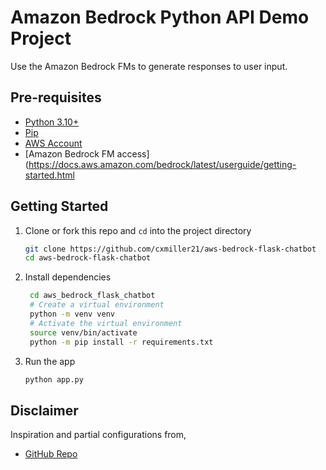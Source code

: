 # Amazon Bedrock Python API Demo Project

Use the Amazon Bedrock FMs to generate responses to user input.

## Pre-requisites

- [Python 3.10+](https://www.python.org/downloads/)
- [Pip](https://pip.pypa.io/en/stable/installing/)
- [AWS Account](https://aws.amazon.com/premiumsupport/knowledge-center/create-and-activate-aws-account/)
- [Amazon Bedrock FM access](https://docs.aws.amazon.com/bedrock/latest/userguide/getting-started.html

## Getting Started

1. Clone or fork this repo and `cd` into the project directory
   ```bash
   git clone https://github.com/cxmiller21/aws-bedrock-flask-chatbot
   cd aws-bedrock-flask-chatbot
   ```
2. Install dependencies
   ```bash
    cd aws_bedrock_flask_chatbot
    # Create a virtual environment
    python -m venv venv
    # Activate the virtual environment
    source venv/bin/activate
    python -m pip install -r requirements.txt
    ```
3. Run the app
   ```bash
   python app.py
   ```

## Disclaimer

Inspiration and partial configurations from,

- [GitHub Repo](https://github.com/skolo-online/chat-gpt-starter)
